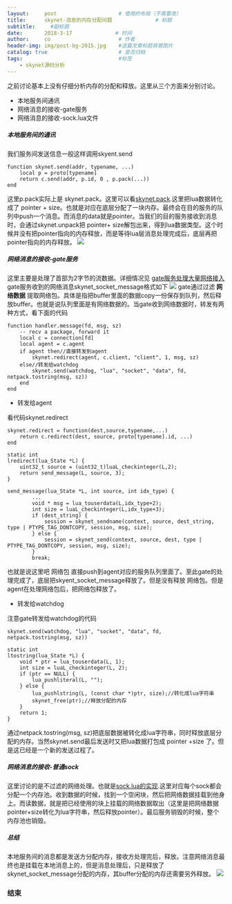 ```yaml
---
layout:     post                    # 使用的布局（不需要改）
title:      skynet-消息的内存分配问题              # 标题 
subtitle:     #副标题
date:       2018-3-17              # 时间
author:     co                      # 作者
header-img: img/post-bg-2015.jpg    #这篇文章标题背景图片
catalog: true                       # 是否归档
tags:                               #标签
    - skynet源码分析
---
```

之前讨论基本上没有仔细分析内存的分配和释放。这里从三个方面来分别讨论。
- 本地服务间通讯
- 网络消息的接收-gate服务
- 网络消息的接收-sock.lua文件


##### 本地服务间的通讯
我们服务间发送信息一般这样调用skyent.send
```
function skynet.send(addr, typename, ...)
	local p = proto[typename]
	return c.send(addr, p.id, 0 , p.pack(...))
end
```
这里p.pack实际上是 skynet.pack。这里可以看[skynet.pack](https://whatplane.github.io/2018/03/17/skynet-skynet.pack/).这里把lua数据转化成了 pointer + size。也就是对应在底层分配了一块内存。最终会在目的服务的队列中push一个消息。而消息的data就是pointer。当我们的目的服务接收到消息时，会通过skynet.unpack把 pointer+ size解包出来，得到lua数据类型。这个时候并没有把pointer指向的内存释放，而是等待lua层消息处理完成后，底层再把pointer指向的内存释放。
![](https://gitee.com/whatplane/resource/raw/master/img/xx_20190424185951.png)
##### 网络消息的接收-gate服务
这里主要是处理了首部为2字节的流数据。详细情况见 [gate服务处理大量网络接入](https://whatplane.github.io/2018/03/17/skynet-gate/)gate服务收到的网络消息skynet_socket_message格式如下 
![](https://gitee.com/whatplane/resource/raw/master/img/xx_20190424193040.png)
gate通过过滤 **网络数据** 提取网络包。具体是指把buffer里面的数据copy一份保存到队列，然后释放buffer。也就是说队列里面是有网络数据的。当gate收到网络数据时，转发有两种方式，看下面的代码

```
function handler.message(fd, msg, sz)
	-- recv a package, forward it
	local c = connection[fd]
	local agent = c.agent
	if agent then//直接转发到agent
		skynet.redirect(agent, c.client, "client", 1, msg, sz)
	else//转发给watchdog
		skynet.send(watchdog, "lua", "socket", "data", fd, netpack.tostring(msg, sz))
	end
end
```

- 转发给agent


看代码skynet.redirect

```
skynet.redirect = function(dest,source,typename,...)
	return c.redirect(dest, source, proto[typename].id, ...)
end

static int
lredirect(lua_State *L) {
	uint32_t source = (uint32_t)luaL_checkinteger(L,2);
	return send_message(L, source, 3);
}

send_message(lua_State *L, int source, int idx_type) {
		...
		void * msg = lua_touserdata(L,idx_type+2);
		int size = luaL_checkinteger(L,idx_type+3);
		if (dest_string) {
			session = skynet_sendname(context, source, dest_string, type | PTYPE_TAG_DONTCOPY, session, msg, size);
		} else {
			session = skynet_send(context, source, dest, type | PTYPE_TAG_DONTCOPY, session, msg, size);
		}
		break;
```

也就是说这里吧 网络包 直接push到agent对应的服务队列里面了。至此gate的处理完成了，底层把skyent_socket_message释放了。但是没有释放 网络包。但是agent在处理网络包后，把网络包释放了。

- 转发给watchdog


注意gate转发给watchdog的代码


```
skynet.send(watchdog, "lua", "socket", "data", fd, netpack.tostring(msg, sz))

static int
ltostring(lua_State *L) {
	void * ptr = lua_touserdata(L, 1);
	int size = luaL_checkinteger(L, 2);
	if (ptr == NULL) {
		lua_pushliteral(L, "");
	} else {
		lua_pushlstring(L, (const char *)ptr, size);//转化成lua字符串
		skynet_free(ptr);//释放分配的内存
	}
	return 1;
}

```

通过netpack.tostring(msg, sz)把底层数据被转化成lua字符串，同时释放底层分配的内存。当然skynet.send最后发送时又把lua数据打包成 pointer +size 了。但是这已经是一个新的发送过程了。
##### 网络消息的接收-普通sock
这里讨论的是不过滤的网络处理。也就是[sock.lua的实现](https://whatplane.github.io/2018/03/17/skynet-lua%E5%B1%82%E8%AF%BB%E5%86%99%E6%95%B0%E6%8D%AE/).这里对应每个sock都会分配一个内存池。收到数据的时候，找到一个空闲块，然后把网络数据挂载到他身上。而读数据，就是把已经使用的块上挂载的网络数据取出（这里是把网络数据pointer+size转化为lua字符串，然后释放pointer）。最后服务销毁的时候，整个内存池也销毁。
##### 总结
本地服务间的消息都是发送方分配内存，接收方处理完后，释放。注意网络消息最终也是挂载在本地消息上的，但是消息处理后，只是释放了skynet_socket_message分配的内存，其buffer分配的内存还需要另外释放。
![](https://gitee.com/whatplane/resource/raw/master/img/xx_20190425114500-min.png)

### 结束